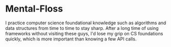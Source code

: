 # Mental-Floss
I practice computer science foundational knowledge such as algorithms and data structures from time to time to stay sharp. After a long time of using frameworks without visiting these guys, I'd lose my grip on CS foundations quickly, which is more important than knowing a few API calls.
